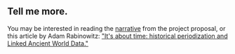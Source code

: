 ## Tell me more.

You may be interested in reading the [narrative](narrative.html) from
the project proposal, or this article by Adam Rabinowitz: ["It's about
time: historical periodization and Linked Ancient World Data."][law]

[law]: http://sfsheath.github.io/lawdi-publication/rabinowitz/
